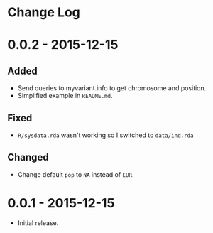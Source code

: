 # Change Log

# 0.0.2 - 2015-12-15

## Added

- Send queries to myvariant.info to get chromosome and position.
- Simplified example in `README.md`.

## Fixed

- `R/sysdata.rda` wasn't working so I switched to `data/ind.rda`

## Changed

- Change default `pop` to `NA` instead of `EUR`.

# 0.0.1 - 2015-12-15

- Initial release.

